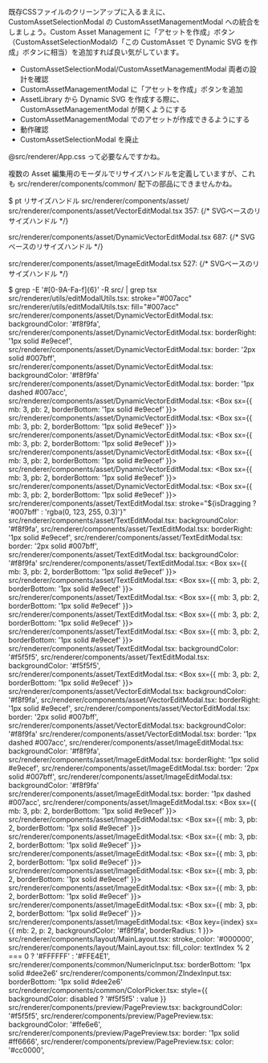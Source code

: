既存CSSファイルのクリーンアップに入るまえに、
CustomAssetSelectionModal の CustomAssetManagementModal への統合をしましょう。Custom Asset Management に「アセットを作成」ボタン（CustomAssetSelectionModalの「この CustomAsset で Dynamic SVG を作成」ボタンに相当）を追加すれば良い気がしています。
- CustomAssetSelectionModal/CustomAssetManagementModal 両者の設計を確認
- CustomAssetManagementModal に「アセットを作成」ボタンを追加
- AssetLibrary から Dynamic SVG を作成する際に、CustomAssetManagementModal が開くようにする
- CustomAssetManagementModal でのアセットが作成できるようにする
- 動作確認
- CustomAssetSelectionModal を廃止

@src/renderer/App.css って必要なんですかね。

複数の Asset 編集用のモーダルでリサイズハンドルを定義していますが、これも src/renderer/components/common/ 配下の部品にできませんかね。

$ pt リサイズハンドル src/renderer/components/asset/
src/renderer/components/asset/VectorEditModal.tsx
357:                  {/* SVGベースのリサイズハンドル */}

src/renderer/components/asset/DynamicVectorEditModal.tsx
687:                  {/* SVGベースのリサイズハンドル */}

src/renderer/components/asset/ImageEditModal.tsx
527:                  {/* SVGベースのリサイズハンドル */}



$ grep -E '#[0-9A-Fa-f]{6}' -R src/ | grep tsx
src/renderer/utils/editModalUtils.tsx:          stroke="#007acc"
src/renderer/utils/editModalUtils.tsx:          fill="#007acc"
src/renderer/components/asset/DynamicVectorEditModal.tsx:            backgroundColor: '#f8f9fa',
src/renderer/components/asset/DynamicVectorEditModal.tsx:            borderRight: '1px solid #e9ecef',
src/renderer/components/asset/DynamicVectorEditModal.tsx:                  border: '2px solid #007bff',
src/renderer/components/asset/DynamicVectorEditModal.tsx:                  backgroundColor: '#f8f9fa'
src/renderer/components/asset/DynamicVectorEditModal.tsx:                      border: '1px dashed #007acc',
src/renderer/components/asset/DynamicVectorEditModal.tsx:              <Box sx={{ mb: 3, pb: 2, borderBottom: '1px solid #e9ecef' }}>
src/renderer/components/asset/DynamicVectorEditModal.tsx:              <Box sx={{ mb: 3, pb: 2, borderBottom: '1px solid #e9ecef' }}>
src/renderer/components/asset/DynamicVectorEditModal.tsx:            <Box sx={{ mb: 3, pb: 2, borderBottom: '1px solid #e9ecef' }}>
src/renderer/components/asset/DynamicVectorEditModal.tsx:            <Box sx={{ mb: 3, pb: 2, borderBottom: '1px solid #e9ecef' }}>
src/renderer/components/asset/DynamicVectorEditModal.tsx:            <Box sx={{ mb: 3, pb: 2, borderBottom: '1px solid #e9ecef' }}>
src/renderer/components/asset/DynamicVectorEditModal.tsx:            <Box sx={{ mb: 3, pb: 2, borderBottom: '1px solid #e9ecef' }}>
src/renderer/components/asset/TextEditModal.tsx:        stroke="${isDragging ? '#007bff' : 'rgba(0, 123, 255, 0.3)'}"
src/renderer/components/asset/TextEditModal.tsx:            backgroundColor: '#f8f9fa',
src/renderer/components/asset/TextEditModal.tsx:            borderRight: '1px solid #e9ecef',
src/renderer/components/asset/TextEditModal.tsx:                border: '2px solid #007bff',
src/renderer/components/asset/TextEditModal.tsx:                backgroundColor: '#f8f9fa'
src/renderer/components/asset/TextEditModal.tsx:              <Box sx={{ mb: 3, pb: 2, borderBottom: '1px solid #e9ecef' }}>
src/renderer/components/asset/TextEditModal.tsx:              <Box sx={{ mb: 3, pb: 2, borderBottom: '1px solid #e9ecef' }}>
src/renderer/components/asset/TextEditModal.tsx:              <Box sx={{ mb: 3, pb: 2, borderBottom: '1px solid #e9ecef' }}>
src/renderer/components/asset/TextEditModal.tsx:              <Box sx={{ mb: 3, pb: 2, borderBottom: '1px solid #e9ecef' }}>
src/renderer/components/asset/TextEditModal.tsx:              <Box sx={{ mb: 3, pb: 2, borderBottom: '1px solid #e9ecef' }}>
src/renderer/components/asset/TextEditModal.tsx:                        backgroundColor: '#f5f5f5',
src/renderer/components/asset/TextEditModal.tsx:                        backgroundColor: '#f5f5f5',
src/renderer/components/asset/TextEditModal.tsx:              <Box sx={{ mb: 3, pb: 2, borderBottom: '1px solid #e9ecef' }}>
src/renderer/components/asset/VectorEditModal.tsx:            backgroundColor: '#f8f9fa',
src/renderer/components/asset/VectorEditModal.tsx:            borderRight: '1px solid #e9ecef',
src/renderer/components/asset/VectorEditModal.tsx:                  border: '2px solid #007bff',
src/renderer/components/asset/VectorEditModal.tsx:                  backgroundColor: '#f8f9fa'
src/renderer/components/asset/VectorEditModal.tsx:                      border: '1px dashed #007acc',
src/renderer/components/asset/ImageEditModal.tsx:            backgroundColor: '#f8f9fa',
src/renderer/components/asset/ImageEditModal.tsx:            borderRight: '1px solid #e9ecef',
src/renderer/components/asset/ImageEditModal.tsx:                  border: '2px solid #007bff',
src/renderer/components/asset/ImageEditModal.tsx:                  backgroundColor: '#f8f9fa'
src/renderer/components/asset/ImageEditModal.tsx:                      border: '1px dashed #007acc',
src/renderer/components/asset/ImageEditModal.tsx:              <Box sx={{ mb: 3, pb: 2, borderBottom: '1px solid #e9ecef' }}>
src/renderer/components/asset/ImageEditModal.tsx:              <Box sx={{ mb: 3, pb: 2, borderBottom: '1px solid #e9ecef' }}>
src/renderer/components/asset/ImageEditModal.tsx:              <Box sx={{ mb: 3, pb: 2, borderBottom: '1px solid #e9ecef' }}>
src/renderer/components/asset/ImageEditModal.tsx:              <Box sx={{ mb: 3, pb: 2, borderBottom: '1px solid #e9ecef' }}>
src/renderer/components/asset/ImageEditModal.tsx:              <Box sx={{ mb: 3, pb: 2, borderBottom: '1px solid #e9ecef' }}>
src/renderer/components/asset/ImageEditModal.tsx:              <Box sx={{ mb: 3, pb: 2, borderBottom: '1px solid #e9ecef' }}>
src/renderer/components/asset/ImageEditModal.tsx:              <Box sx={{ mb: 3, pb: 2, borderBottom: '1px solid #e9ecef' }}>
src/renderer/components/asset/ImageEditModal.tsx:                  <Box key={index} sx={{ mb: 2, p: 2, backgroundColor: '#f8f9fa', borderRadius: 1 }}>
src/renderer/components/layout/MainLayout.tsx:          stroke_color: '#000000',
src/renderer/components/layout/MainLayout.tsx:          fill_color: textIndex % 2 === 0 ? '#FFFFFF' : '#FFE4E1',
src/renderer/components/common/NumericInput.tsx:            borderBottom: '1px solid #dee2e6'
src/renderer/components/common/ZIndexInput.tsx:              borderBottom: '1px solid #dee2e6'
src/renderer/components/common/ColorPicker.tsx:          style={{ backgroundColor: disabled ? '#f5f5f5' : value }}
src/renderer/components/preview/PagePreview.tsx:          backgroundColor: '#f5f5f5',
src/renderer/components/preview/PagePreview.tsx:          backgroundColor: '#ffe6e6',
src/renderer/components/preview/PagePreview.tsx:          border: '1px solid #ff6666',
src/renderer/components/preview/PagePreview.tsx:          color: '#cc0000',




